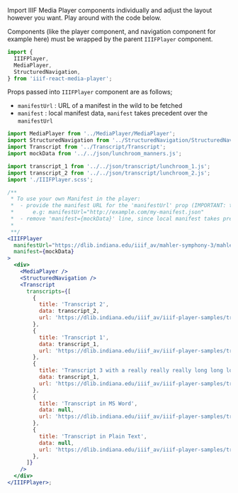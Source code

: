 Import IIIF Media Player components individually and adjust the layout however you want. Play around with the code below.

Components (like the player component, and navigation component for example here) must be wrapped by the parent `IIIFPlayer` component.

```js static
import {
  IIIFPlayer,
  MediaPlayer,
  StructuredNavigation,
} from 'iiif-react-media-player';
```

Props passed into `IIIFPlayer` component are as follows;

- `manifestUrl` : URL of a manifest in the wild to be fetched
- `manifest` : local manifest data, `manifest` takes precedent over the `manifestUrl`

```jsx padded
import MediaPlayer from '../MediaPlayer/MediaPlayer';
import StructuredNavigation from '../StructuredNavigation/StructuredNavigation';
import Transcript from '../Transcript/Transcript';
import mockData from '../../json/lunchroom_manners.js';

import transcript_1 from '../../json/transcript/lunchroom_1.js';
import transcript_2 from '../../json/transcript/lunchroom_2.js';
import './IIIFPlayer.scss';

/**
 * To use your own Manifest in the player:
 *  - provide the manifest URL for the 'manifestUrl' prop (IMPORTANT: the manifest should be public)
 *      e.g: manifestUrl="http://example.com/my-manifest.json"
 *  - remove 'manifest={mockData}' line, since local manifest takes precedent over 'manifestUrl'
 *
 **/
<IIIFPlayer
  manifestUrl="https://dlib.indiana.edu/iiif_av/mahler-symphony-3/mahler-symphony-3.json"
  manifest={mockData}
>
  <div>
    <MediaPlayer />
    <StructuredNavigation />
    <Transcript
      transcripts={[
        {
          title: 'Transcript 2',
          data: transcript_2,
          url: 'https://dlib.indiana.edu/iiif_av/iiif-player-samples/transcripts/lunchroom_2.json',
        },
        {
          title: 'Transcript 1',
          data: transcript_1,
          url: 'https://dlib.indiana.edu/iiif_av/iiif-player-samples/transcripts/lunchroom_1.json',
        },
        {
          title: 'Transcript 3 with a really really really long long long name',
          data: transcript_1,
          url: 'https://dlib.indiana.edu/iiif_av/iiif-player-samples/transcripts/lunchroom_1.json',
        },
        {
          title: 'Transcript in MS Word',
          data: null,
          url: 'https://dlib.indiana.edu/iiif_av/iiif-player-samples/transcripts/transcript_ms.docx',
        },
        {
          title: 'Transcript in Plain Text',
          data: null,
          url: 'https://dlib.indiana.edu/iiif_av/iiif-player-samples/transcripts/transcript_plain.txt',
        },
      ]}
    />
  </div>
</IIIFPlayer>;
```
